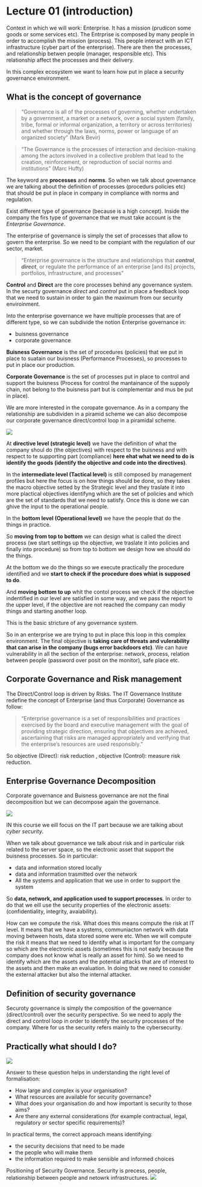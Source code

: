 # Lecture 01 (introduction)

Context in which we will work: Enterprise. It has a mission (prudicon some goods or some services etc). The Entrprise is composed by many people in order to accomplish the mission (process). This people interact with an ICT infrastructure (cyber part of the enterprise). There are then the processes, and relationship betwen people (manager, responsible etc). This relationship affect the processes and their delivery.

In this complex ecosystem we want to learn how put in place a security governance environment.

## What is the concept of governance
> “Governance is all of the processes of governing, whether undertaken by a government, a market or a network, over a social system (family, tribe, formal or informal organization, a territory or across territories) and whether through the laws, norms, power or language of an organized society" (Mark Bevir)

> “The Governance is the processes of interaction and decision-making among the actors involved in a collective problem that lead to the creation, reinforcement, or reproduction of social norms and institutions” (Marc Hufty)

The keyword are **processes** and **norms**. So when we talk about governance we are talking about the definition of processes (procedurs policies etc) that should be put in place in company in compliance with norms and regulation.

Exist different type of governance (because is a high concept). Inside the company the firs type of governance that we must take account is the *Enterprise Governance*.

The enterprise of governance is simply the set of processes that allow to govern the enterprise. So we need to be compiant with the regulation of our sector, market.

> “Enterprise governance is the structure and relationships that ***control***, ***direct***, or regulate the performance of an enterprise [and its] projects, portfolios, infrastructure, and processes” 

**Control** and **Direct** are the core processes behind any governance system. In the securty governance *direct* and *control* put in place a feedback loop that we need to sustain in order to gain the maximum from our security enviroinment.

Into the enterprise governance we have multiple processes that are of different type, so we can subdivide the notion Enterprise governance in:
-   buisness governance
-   corporate governance

**Buisness Governance** is the set of procedures (policies) that we put in place to suatain our buisness (Performance Processes), so processes to put in place our production.

**Corporate Governance** is the set of processes put in place to control and support the buisness (Process for control the mantainance of the suppoly chain, not belong to the buisness part but is complementar and mus be put in place).

We are more interested in the coropate governance. As in a company the relationship are subdividen in a piramid scheme we can also decompose our corporate governance direct/control loop in a piramidal scheme.

![](/SecGov/img/piramid_dir_cont.png)

At **directive level (strategic level)** we have the definition of what the company shoul do (the objectives) with respect to the buisness and with respect to te supporting part (compliance) **here ehat what we need to do is identify the goods (identify the objective and code into the directives)**.

In the **intermediate level (Tactical level)** is still composed by management profiles but here the focus is on how things should be done, so they takes the macro objective setted by the Strategic level and they traslate it into more plactical objectives identifyng which are the set of policies and which are the set of standards that we need to satisfy. Once this is done we can ghive the input to the operational people.

In the **bottom level (Operational level)** we have the people that do the things in practice. 

So **moving from top to bottom** we can design what is called the direct process (we start settings up the objective, we traslate it into policies and finally into procedure) so from top to bottom we design how we should do the things. 

At the bottom we do the things so we execute practically the procedure identified and we **start to check if the procedure does whiat is supposed to do**.

And **moving bottom to up** whit the contol process we check if the objective indentified in our level are satisfied in some way, and we pass the report to the upper level, if the objective are not reached the company can modiy things and starting another loop.

This is the basic stricture of any governance system.

So in an enterprise we are trying to put in place this loop in this complex environment. The final objective is **taking care of threats and vulerability that can arise in the company (bugs error backdoors etc)**. We can have vulnerability in all the section of the enterprise: network, process, relation between people (password over posit on the monitor), safe place etc.

## Corporate Governance and Risk management

The Direct/Control loop is driven by Risks. The IT Governance Institute redefine the concept of Enterprise (and thus Corporate) 
Governance as follow:

>“Enterprise governance is a set of responsibilities and practices exercised by the board  and executive management with the goal of providing strategic direction, ensuring that  objectives are achieved, ascertaining that risks are managed appropriately and  verifying that the enterprise’s resources are used responsibly.”

So objective (Direct): risk reduction , objective (Control): measure risk reduction.

## Enterprise Governance Decomposition

Corporate governance and Buisness governance are not the final decomposition but we can decompose again the governance.

![](/SecGov/img/gov_decomposition.png)

IN this course we eill focus on the IT part because we are talking about *cyber security*.

When we talk about governance we talk about risk and in particular risk related to the server space, so the electronic asset that support the buisness processes. So in particular:
- data and information stored locally
- data and information trasmitted over the network
- All the systems and application that we use in order to support the system

So **data, network, and application used to support processes**. In order to do that we eill use the security properties of the electronic assets: (confidentiality, integrity, avaiability).

How can we compute the risk. What does this means compute the risk at IT level. It means that we have a systems, communiacton network with data moving between hosts, data stored some were etc. When we will compute the risk it means that we need to identify what is important for the company so which are the electronic assets (sometimes this is not eady because the company does not know what is really an asset for him). So we need to identify which are the assets and the potential attacks that are of interest to the assets and then make an evaluation. In doing that we need to consider the external attacker but also the internal attacker.

## Definition of security governance
 Securoty governance is simply the composition of the governance (direct/control) over the security perspective. So we need to apply the direct and control loop in order to identify the security processes of the company. Where for us the security refers mainly to the cybersecurity.

## Practically what should I do?
![](/SecGov/img/spectrum.png)

Answer to these question helps in understanding the right level of formalisation:
- How large and complex is your organisation?
- What resources are available for security governance?
- What does your organisation do and how important is security to those aims?
- Are there any external considerations (for example contractual, legal, regulatory or 
sector specific requirements)?

In practical terms, the correct approach means identifying:
-   the security decisions that need to be made
-   the people who will make them
-   the information required to make sensible and informed choices

Positioning of Security Governance. Security is precess, people, relationship between people and netowrk infrastructures.
![](/SecGov/img/positioning.png)


